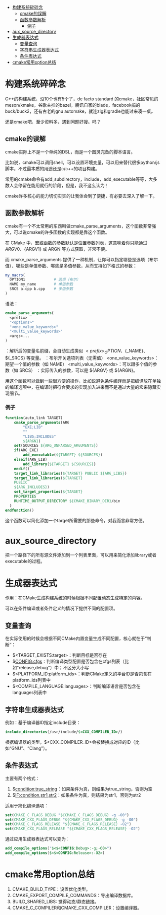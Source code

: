 <!--toc:start-->
- [构建系统碎碎念](#构建系统碎碎念)
  - [cmake的误解](#cmake的误解)
  - [函数参数解析](#函数参数解析)
    - [例子](#例子)
- [aux_source_directory](#auxsourcedirectory)
- [生成器表达式](#生成器表达式)
  - [变量查询](#变量查询)
  - [字符串生成器表达式](#字符串生成器表达式)
  - [条件表达式](#条件表达式)
- [cmake常用option总结](#cmake常用option总结)
<!--toc:end-->

# 构建系统碎碎念
C++的构建系统，没10个也有5个了，de facto standard 的cmake，社区常见的meson/xmake，谷歌主推的bazel，腾讯自家的blade，facebook搞的buck/buck2，还有古老的gnu automake，就连zig和gradle也能过来凑一桌。

还是cmake吧，至少资料多，遇到问题好搜。吗？

## cmake的误解

cmake实际上不是一个单纯的DSL，而是一个图灵完备的脚本语言。

比如说，cmake可以调用shell，可以设置环境变量，可以用来替代很多python/js脚本，不过最本质的用途还是c/c++的项目构建。

常用的cmake命令有add\_subdirectory，include，add\_executable等等，大多数人会停留在能用就行的阶段，但是，我不这么认为！

cmake许多核心的能力切切实实的让我体会到了便捷，有必要去深入了解一下。

## 函数参数解析

cmake有一个不太常用的东西叫做cmake\_parse\_arguments，这个函数非常强大，可以说cmake的许多函数的实现都是靠这个函数。

在 CMake 中，宏或函数的参数默认是位置参数列表，这意味着你只能通过 ${ARGV0}、${ARGV1} 或 ARGN 等方式获取，非常不便。

而 cmake_parse_arguments 提供了一种机制，让你可以指定哪些是选项（布尔值）、哪些是单值参数、哪些是多值参数，从而支持如下格式的参数：

```cmake
my_macro(
  OPTION1             # 选项（布尔）
  NAME my_name        # 单值参数
  SRCS a.cpp b.cpp    # 多值参数
)
```

语法：
```cmake
cmake_parse_arguments(
  <prefix>
  "<options>"
  "<one_value_keywords>"
  "<multi_value_keywords>"
  <args>...
)
```

<prefix>：解析后的变量名前缀，会自动生成类似 ${<prefix>_OPTION}、${<prefix>_NAME}、${<prefix>_SRCS} 等变量。
<options>：布尔开关选项列表（无需值）
<one_value_keywords>：期望一个值的参数（如 NAME）
<multi_value_keywords>：可以跟多个值的参数（如 SRCS）
<args>：实际传入的参数，可以是 ${ARGV} 或 ${ARGN}。

用这个函数可以做到一些很方便的操作，比如说避免条件编译而是把编译放在单独的编译选项中，在编译时把符合要求的实现加入进来而不是通过大量的宏来隐藏实现细节。

### 例子

```cmake
function(auto_link TARGET)
    cmake_parse_arguments(ARG
        "EXE;LIB"
        ""
        "LIBS;INCLUDES"
        ${ARGN})
    set(SOURCES ${ARG_UNPARSED_ARGUMENTS})
    if(ARG_EXE)
        add_executable(${TARGET} ${SOURCES})
    elseif(ARG_LIB)
        add_library(${TARGET} ${SOURCES})
    endif()
    target_link_libraries(${TARGET} PUBLIC ${ARG_LIBS})
    target_link_libraries(${TARGET}
    PUBLIC
    ${ARG_INCLUDES})
    set_target_properties(${TARGET}
    PROPERTIES
    RUNTIME_OUTPUT_DIRECTORY ${CMAKE_BINARY_DIR}/bin
  )
endfunction()
```
这个函数可以简化添加一个target所需要的那些命令，对我而言非常方便。

# aux_source_directory
把一个路径下的所有源文件添加到一个列表里面，可以用来简化添加library或者executable的过程。

# 生成器表达式
作用：在CMake生成构建系统的时候根据不同配置动态生成特定的内容。

可以在条件编译或者条件定义的情况下提供不同的配置项。

## 变量查询
在实际使用的时候会根据不同CMake内置变量生成不同配置，核心就在于“判断”：

- $<TARGET_EXISTS:target>：判断目标是否存在
- $<CONFIG:cfgs>：判断编译类型配置是否包含在cfgs列表（比如"release,debug"）中；不区分大小写
- $<PLATFORM_ID:platform_ids>：判断CMake定义的平台ID是否包含在platform_ids列表中
- $<COMPILE_LANGUAGE:languages>：判断编译语言是否包含在languages列表中

## 字符串生成器表达式
例如：基于编译器ID指定include目录：
```cmake
include_directories(/usr/include/$<CXX_COMPILER_ID>/)
```
根据编译器的类型，$<CXX_COMPILER_ID>会被替换成对应的ID（比如“GNU”、“Clang”）。

## 条件表达式

主要有两个格式：

1. $<condition:true_string>：如果条件为真，则结果为true_string，否则为空
2. $<IF:condition,str1,str2>：如果条件为真，则结果为str1，否则为str2

适用于简化编译选项：

```cmake
set(CMAKE_C_FLAGS_DEBUG "${CMAKE_C_FLAGS_DEBUG} -g -O0")
set(CMAKE_CXX_FLAGS_DEBUG "${CMAKE_CXX_FLAGS_DEBUG} -g -O0")
set(CMAKE_C_FLAGS_RELEASE "${CMAKE_C_FLAGS_RELEASE} -O2")
set(CMAKE_CXX_FLAGS_RELEASE "${CMAKE_CXX_FLAGS_RELEASE} -O2")
```

通过应用生成器表达式可以变为：

```cmake
add_compile_options("$<$<CONFIG:Debug>:-g;-O0>")
add_compile_options($<$<CONFIG:Release>:-O2>)
```

# cmake常用option总结

1. CMAKE\_BUILD\_TYPE：设置优化类型。
2. CMAKE\_EXPORT\_COMPILE_COMMANDS：导出编译数据库。
3. BUILD\_SHARED\_LIBS: 觉得动态/静态链接。
4. CMAKE\_C\_COMPILER和CMAKE\_CXX\_COMPILER：设置编译器。
